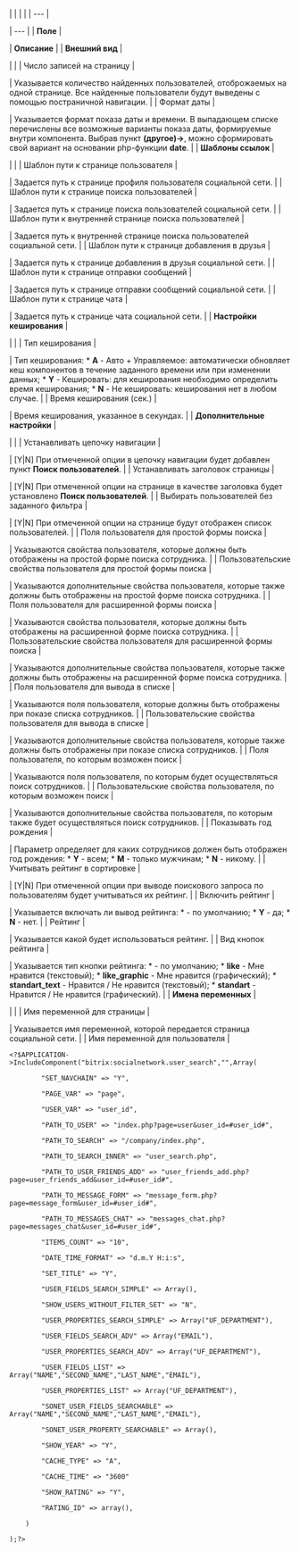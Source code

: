 |  |  |  |
| --- |

| --- |
| **Поле** |

| **Описание** |
| **Внешний вид** |

| |
| Число записей на страницу |

| Указывается количество найденных пользователей, отоброжаемых на одной странице. Все найденные пользователи будут выведены с помощью постраничной навигации. |
| Формат даты |

| Указывается формат показа даты и времени. В выпадающем списке перечислены все возможные варианты показа даты, формируемые внутри компонента. Выбрав пункт **(другое)->**, можно сформировать свой вариант на основании php-функции **date**. |
| **Шаблоны ссылок** |

| |
| Шаблон пути к странице пользователя |

| Задается путь к странице профиля пользователя социальной сети. |
| Шаблон пути к странице поиска пользователей |

| Задается путь к странице поиска пользователей социальной сети. |
| Шаблон пути к внутренней странице поиска пользователей |

| Задается путь к внутренней странице поиска пользователей социальной сети. |
| Шаблон пути к странице добавления в друзья |

| Задается путь к странице добавления в друзья социальной сети. |
| Шаблон пути к странице отправки сообщений |

| Задается путь к странице отправки сообщений социальной сети. |
| Шаблон пути к странице чата |

| Задается путь к странице чата социальной сети. |
| **Настройки кеширования** |

| |
| Тип кеширования |

| Тип кеширования:  * **A** - Авто + Управляемое: автоматически обновляет кеш компонентов в течение заданного времени или при изменении данных; * **Y** - Кешировать: для кеширования необходимо определить время кеширования; * **N** - Не кешировать: кеширования нет в любом случае. |
| Время кеширования (сек.) |

| Время кеширования, указанное в секундах. |
| **Дополнительные настройки** |

| |
| Устанавливать цепочку навигации |

| [Y|N] При отмеченной опции в цепочку навигации будет добавлен пункт **Поиск пользователей**. |
| Устанавливать заголовок страницы |

| [Y|N] При отмеченной опции на странице в качестве заголовка будет установлено **Поиск пользователей**. |
| Выбирать пользователей без заданного фильтра |

| [Y|N] При отмеченной опции на странице будут отображен список пользователей. |
| Поля пользователя для простой формы поиска |

| Указываются свойства пользователя, которые должны быть отображены на простой форме поиска сотрудника. |
| Пользовательские свойства пользователя для простой формы поиска |

| Указываются дополнительные свойства пользователя, которые также должны быть отображены на простой форме поиска сотрудника. |
| Поля пользователя для расширенной формы поиска |

| Указываются свойства пользователя, которые должны быть отображены на расширенной форме поиска сотрудника. |
| Пользовательские свойства пользователя для расширенной формы поиска |

| Указываются дополнительные свойства пользователя, которые также должны быть отображены на расширенной форме поиска сотрудника. |
| Поля пользователя для вывода в списке |

| Указываются поля пользователя, которые должны быть отображены при показе списка сотрудников. |
| Пользовательские свойства пользователя для вывода в списке |

| Указываются дополнительные свойства пользователя, которые также должны быть отображены при показе списка сотрудников. |
| Поля пользователя, по которым возможен поиск |

| Указываются поля пользователя, по которым будет осуществляться поиск сотрудников. |
| Пользовательские свойства пользователя, по которым возможен поиск |

| Указываются дополнительные свойства пользователя, по которым также будет осуществляться поиск сотрудников. |
| Показывать год рождения |

| Параметр определяет для каких сотрудников должен быть отображен год рождения:  * **Y** - всем; * **M** - только мужчинам; * **N** - никому. |
| Учитывать рейтинг в сортировке |

| [Y|N] При отмеченной опции при выводе поискового запроса по пользователям будет учитываться их рейтинг. |
| Включить рейтинг |

| Указывается включать ли вывод рейтинга:  * - по умолчанию; * **Y** - да; * **N** - нет. |
| Рейтинг |

| Указывается какой будет использоваться рейтинг. |
| Вид кнопок рейтинга |

| Указывается тип кнопки рейтинга:  * - по умолчанию; * **like** - Мне нравится (текстовый); * **like\_graphic** - Мне нравится (графический); * **standart\_text** - Нравится / Не нравится (текстовый); * **standart** - Нравится / Не нравится (графический). |
| **Имена переменных** |

| |
| Имя переменной для страницы |

| Указывается имя переменной, которой передается страница социальной сети. |
| Имя переменной для пользователя |

```
<?$APPLICATION->IncludeComponent("bitrix:socialnetwork.user_search","",Array(

        "SET_NAVCHAIN" => "Y", 

        "PAGE_VAR" => "page", 

        "USER_VAR" => "user_id", 

        "PATH_TO_USER" => "index.php?page=user&user_id=#user_id#", 

        "PATH_TO_SEARCH" => "/company/index.php", 

        "PATH_TO_SEARCH_INNER" => "user_search.php", 

        "PATH_TO_USER_FRIENDS_ADD" => "user_friends_add.php?page=user_friends_add&user_id=#user_id#", 

        "PATH_TO_MESSAGE_FORM" => "message_form.php?page=message_form&user_id=#user_id#", 

        "PATH_TO_MESSAGES_CHAT" => "messages_chat.php?page=messages_chat&user_id=#user_id#", 

        "ITEMS_COUNT" => "10", 

        "DATE_TIME_FORMAT" => "d.m.Y H:i:s", 

        "SET_TITLE" => "Y", 

        "USER_FIELDS_SEARCH_SIMPLE" => Array(), 

        "SHOW_USERS_WITHOUT_FILTER_SET" => "N",

        "USER_PROPERTIES_SEARCH_SIMPLE" => Array("UF_DEPARTMENT"), 

        "USER_FIELDS_SEARCH_ADV" => Array("EMAIL"), 

        "USER_PROPERTIES_SEARCH_ADV" => Array("UF_DEPARTMENT"), 

        "USER_FIELDS_LIST" => Array("NAME","SECOND_NAME","LAST_NAME","EMAIL"), 

        "USER_PROPERTIES_LIST" => Array("UF_DEPARTMENT"), 

        "SONET_USER_FIELDS_SEARCHABLE" => Array("NAME","SECOND_NAME","LAST_NAME","EMAIL"), 

        "SONET_USER_PROPERTY_SEARCHABLE" => Array(), 

        "SHOW_YEAR" => "Y",

        "CACHE_TYPE" => "A",

        "CACHE_TIME" => "3600"

        "SHOW_RATING" => "Y",

        "RATING_ID" => array(),

    )

);?>


```